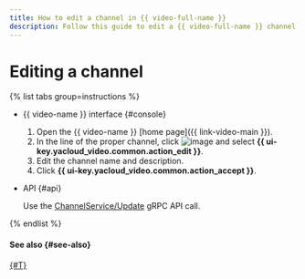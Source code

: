 ```yaml
---
title: How to edit a channel in {{ video-full-name }}
description: Follow this guide to edit a {{ video-full-name }} channel.
---
```


# Editing a channel

{% list tabs group=instructions %}

- {{ video-name }} interface {#console}

   1. Open the {{ video-name }} [home page]({{ link-video-main }}).
   1. In the line of the proper channel, click ![image](../../../_assets/console-icons/ellipsis.svg) and select **{{ ui-key.yacloud_video.common.action_edit }}**.
   1. Edit the channel name and description.
   1. Click **{{ ui-key.yacloud_video.common.action_accept }}**.

- API {#api}

   Use the [ChannelService/Update](../../api-ref/grpc/Channel/update.md) gRPC API call.

{% endlist %}

#### See also {#see-also}

[{#T}](../video/upload.md)
